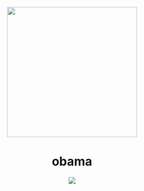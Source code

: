 <div align="center">
    <br>
    <img src="https://upload.wikimedia.org/wikipedia/commons/thumb/8/8d/President_Barack_Obama.jpg/1000px-President_Barack_Obama.jpg" height="300" align="center">
    <br>
    <h1>obama</h1>
    <p>
        <a href="https://discord.gg/obama"><img src="https://img.shields.io/discord/812423407059861564?color=5162F1&style=for-the-badge&logo=discord&logoColor=white"></a>
    </p>
</div>

